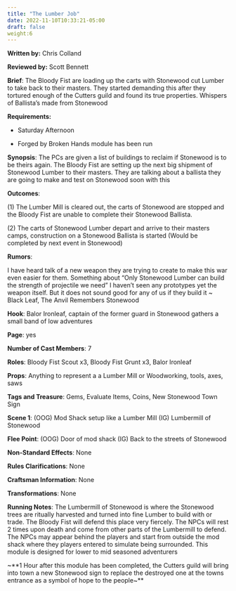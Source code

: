 ```yaml
---
title: "The Lumber Job"
date: 2022-11-10T10:33:21-05:00
draft: false
weight:6
---
```


**Written by:** Chris Colland

**Reviewed by:** Scott Bennett


 **Brief**: The Bloody Fist are loading up the carts with Stonewood cut Lumber to take back to their masters. They started demanding this after they tortured enough of the Cutters guild and found its true properties. Whispers of Ballista’s made from Stonewood


 **Requirements:** 

- Saturday Afternoon

- Forged by Broken Hands module has been run


**Synopsis**: The PCs are given a list of buildings to reclaim if Stonewood is to be theirs again. The Bloody Fist are setting up the next big shipment of Stonewood Lumber to their masters. They are talking about a ballista they are going to make and test on Stonewood soon with this

**Outcomes**: 

(1) The Lumber Mill is cleared out, the carts of Stonewood are stopped and the Bloody Fist are unable to complete their Stonewood Ballista.

(2) The carts of Stonewood Lumber depart and arrive to their masters camps, construction on a Stonewood Ballista is started (Would be completed by next event in Stonewood)

**Rumors**:

I have heard talk of a new weapon they are trying to create to make this war even easier for them. Something about “Only Stonewood Lumber can build the strength of projectile we need” I haven’t seen any prototypes yet the weapon itself. But it does not sound good for any of us if they build it
~ Black Leaf, The Anvil Remembers Stonewood

 **Hook**: Balor Ironleaf, captain of the former guard in Stonewood gathers a small band of low adventures 

**Page**: yes

**Number of Cast Members**: 7

**Roles**: Bloody Fist Scout x3, Bloody Fist Grunt x3, Balor Ironleaf

**Props**: Anything to represent a a Lumber Mill or Woodworking, tools, axes, saws

**Tags and Treasure**: Gems, Evaluate Items, Coins, New Stonewood Town Sign

**Scene 1**: (OOG) Mod Shack setup like a Lumber Mill (IG) Lumbermill of Stonewood

**Flee Point**: (OOG) Door of mod shack (IG) Back to the streets of Stonewood

**Non-Standard Effects**: None

**Rules Clarifications**: None

**Craftsman Information**: None

**Transformations**: None


 **Running Notes**:  The Lumbermill of Stonewood is where the Stonewood trees are ritually harvested and turned into fine Lumber to build with or trade. The Bloody Fist will defend this place very fiercely. The NPCs will rest 2 times upon death and come from other parts of the Lumbermill to defend. The NPCs may appear behind the players and start from outside the mod shack where they players entered to simulate being surrounded. This module is designed for lower to mid seasoned adventurers 

~**1 Hour after this module has been completed, the Cutters guild will bring into town a new Stonewood sign to replace the destroyed one at the towns entrance as a symbol of hope to the people~**